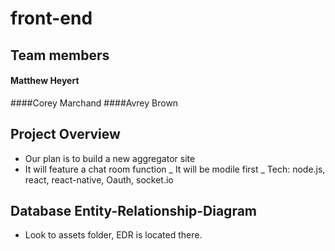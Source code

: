 # front-end

## Team members
#### Matthew Heyert
####Corey Marchand
####Avrey Brown

## Project Overview
- Our plan is to build a new aggregator site
- It will feature a chat room function
_ It will be modile first
_ Tech: node.js, react, react-native, Oauth, socket.io

## Database Entity-Relationship-Diagram
- Look to assets folder, EDR is located there. 